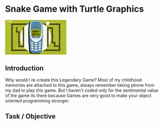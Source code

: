 # Snake Game with Turtle Graphics
<img src="https://github.com/FinancialCoder5/Snake_game_with_Turtle/blob/main/Images/Snake%20Game.jpg" width="200" >

## Introduction 
Why would I re-create this Legendary Game? 
Most of my childhood memories are attached to this game, always remember taking phone from my dad to play this game. 
But I haven't coded only for the sentimental value of the game its there because Games are very good to make your object oriented programming stronger.

## Task / Objective
